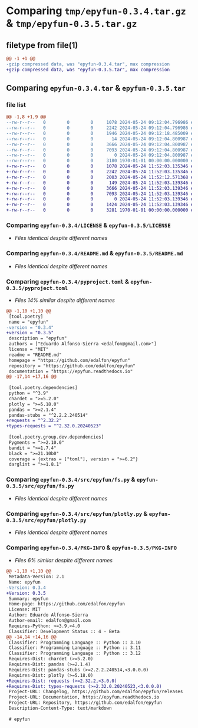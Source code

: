 # Comparing `tmp/epyfun-0.3.4.tar.gz` & `tmp/epyfun-0.3.5.tar.gz`

## filetype from file(1)

```diff
@@ -1 +1 @@
-gzip compressed data, was "epyfun-0.3.4.tar", max compression
+gzip compressed data, was "epyfun-0.3.5.tar", max compression
```

## Comparing `epyfun-0.3.4.tar` & `epyfun-0.3.5.tar`

### file list

```diff
@@ -1,8 +1,9 @@
--rw-r--r--   0        0        0     1078 2024-05-24 09:12:04.796986 epyfun-0.3.4/LICENSE
--rw-r--r--   0        0        0     2242 2024-05-24 09:12:04.796986 epyfun-0.3.4/README.md
--rw-r--r--   0        0        0     1946 2024-05-24 09:12:18.485009 epyfun-0.3.4/pyproject.toml
--rw-r--r--   0        0        0       14 2024-05-24 09:12:04.800987 epyfun-0.3.4/src/epyfun/__init__.py
--rw-r--r--   0        0        0     3666 2024-05-24 09:12:04.800987 epyfun-0.3.4/src/epyfun/fs.py
--rw-r--r--   0        0        0     7093 2024-05-24 09:12:04.800987 epyfun-0.3.4/src/epyfun/plotly.py
--rw-r--r--   0        0        0        0 2024-05-24 09:12:04.800987 epyfun-0.3.4/src/epyfun/py.typed
--rw-r--r--   0        0        0     3180 1970-01-01 00:00:00.000000 epyfun-0.3.4/PKG-INFO
+-rw-r--r--   0        0        0     1078 2024-05-24 11:52:03.135346 epyfun-0.3.5/LICENSE
+-rw-r--r--   0        0        0     2242 2024-05-24 11:52:03.135346 epyfun-0.3.5/README.md
+-rw-r--r--   0        0        0     2003 2024-05-24 11:52:12.571368 epyfun-0.3.5/pyproject.toml
+-rw-r--r--   0        0        0      149 2024-05-24 11:52:03.139346 epyfun-0.3.5/src/epyfun/__init__.py
+-rw-r--r--   0        0        0     3666 2024-05-24 11:52:03.139346 epyfun-0.3.5/src/epyfun/fs.py
+-rw-r--r--   0        0        0     7093 2024-05-24 11:52:03.139346 epyfun-0.3.5/src/epyfun/plotly.py
+-rw-r--r--   0        0        0        0 2024-05-24 11:52:03.139346 epyfun-0.3.5/src/epyfun/py.typed
+-rw-r--r--   0        0        0     1424 2024-05-24 11:52:03.139346 epyfun-0.3.5/src/epyfun/web.py
+-rw-r--r--   0        0        0     3281 1970-01-01 00:00:00.000000 epyfun-0.3.5/PKG-INFO
```

### Comparing `epyfun-0.3.4/LICENSE` & `epyfun-0.3.5/LICENSE`

 * *Files identical despite different names*

### Comparing `epyfun-0.3.4/README.md` & `epyfun-0.3.5/README.md`

 * *Files identical despite different names*

### Comparing `epyfun-0.3.4/pyproject.toml` & `epyfun-0.3.5/pyproject.toml`

 * *Files 14% similar despite different names*

```diff
@@ -1,10 +1,10 @@
 [tool.poetry]
 name = "epyfun"
-version = "0.3.4"
+version = "0.3.5"
 description = "epyfun"
 authors = ["Eduardo Alfonso-Sierra <edalfon@gmail.com>"]
 license = "MIT"
 readme = "README.md"
 homepage = "https://github.com/edalfon/epyfun"
 repository = "https://github.com/edalfon/epyfun"
 documentation = "https://epyfun.readthedocs.io"
@@ -17,14 +17,16 @@
 
 [tool.poetry.dependencies]
 python = "^3.9"
 chardet = ">=5.2.0"
 plotly = ">=5.18.0"
 pandas = ">=2.1.4"
 pandas-stubs = "^2.2.2.240514"
+requests = "^2.32.2"
+types-requests = "^2.32.0.20240523"
 
 [tool.poetry.group.dev.dependencies]
 Pygments = ">=2.10.0"
 bandit = ">=1.7.4"
 black = ">=21.10b0"
 coverage = {extras = ["toml"], version = ">=6.2"}
 darglint = ">=1.8.1"
```

### Comparing `epyfun-0.3.4/src/epyfun/fs.py` & `epyfun-0.3.5/src/epyfun/fs.py`

 * *Files identical despite different names*

### Comparing `epyfun-0.3.4/src/epyfun/plotly.py` & `epyfun-0.3.5/src/epyfun/plotly.py`

 * *Files identical despite different names*

### Comparing `epyfun-0.3.4/PKG-INFO` & `epyfun-0.3.5/PKG-INFO`

 * *Files 6% similar despite different names*

```diff
@@ -1,10 +1,10 @@
 Metadata-Version: 2.1
 Name: epyfun
-Version: 0.3.4
+Version: 0.3.5
 Summary: epyfun
 Home-page: https://github.com/edalfon/epyfun
 License: MIT
 Author: Eduardo Alfonso-Sierra
 Author-email: edalfon@gmail.com
 Requires-Python: >=3.9,<4.0
 Classifier: Development Status :: 4 - Beta
@@ -14,14 +14,16 @@
 Classifier: Programming Language :: Python :: 3.10
 Classifier: Programming Language :: Python :: 3.11
 Classifier: Programming Language :: Python :: 3.12
 Requires-Dist: chardet (>=5.2.0)
 Requires-Dist: pandas (>=2.1.4)
 Requires-Dist: pandas-stubs (>=2.2.2.240514,<3.0.0.0)
 Requires-Dist: plotly (>=5.18.0)
+Requires-Dist: requests (>=2.32.2,<3.0.0)
+Requires-Dist: types-requests (>=2.32.0.20240523,<3.0.0.0)
 Project-URL: Changelog, https://github.com/edalfon/epyfun/releases
 Project-URL: Documentation, https://epyfun.readthedocs.io
 Project-URL: Repository, https://github.com/edalfon/epyfun
 Description-Content-Type: text/markdown
 
 # epyfun
```

